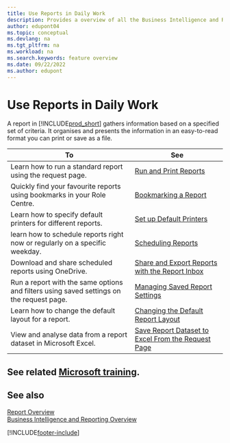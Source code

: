 ```yaml
---
title: Use Reports in Daily Work
description: Provides a overview of all the Business Intelligence and Reporting features that are supported in the Business Central product.
author: edupont04
ms.topic: conceptual
ms.devlang: na
ms.tgt_pltfrm: na
ms.workload: na
ms.search.keywords: feature overview
ms.date: 09/22/2022
ms.author: edupont
---
```

# <a name="use-reports-in-daily-work" />Use Reports in Daily Work

A report in [!INCLUDE[prod_short](includes/prod_short.md)] gathers information based on a specified set of criteria. It organises and presents the information in an easy-to-read format you can print or save as a file.  

| To | See |
| --- | --- |
| Learn how to run a standard report using the request page. | [Run and Print Reports](ui-work-report.md) |
| Quickly find your favourite reports using bookmarks in your Role Centre. | [Bookmarking a Report](ui-bookmarks.md) |
| Learn how to specify default printers for different reports. | [Set up Default Printers](ui-specify-printer-selection-reports.md#default) |
| learn how to schedule reports right now or regularly on a specific weekday. | [Scheduling Reports](ui-work-report.md#ScheduleReport) |
| Download and share scheduled reports using OneDrive. | [Share and Export Reports with the Report Inbox](ui-work-report-inbox.md) |
| Run a report with the same options and filters using saved settings on the request page. | [Managing Saved Report Settings](reports-saving-reusing-settings.md)|
| Learn how to change the default layout for a report. | [Changing the Default Report Layout](ui-how-change-layout-currently-used-report.md) |
| View and analyse data from a report dataset in Microsoft Excel. | [Save Report Dataset to Excel From the Request Page](/dynamics365-release-plan/2021wave1/smb/dynamics365-business-central/save-report-dataset-excel-request-page) |

## <a name="see-related-microsoft-trainingtrainingpathssetup-reporting-dynamics--business-central" />See related [Microsoft training](/training/paths/setup-reporting-dynamics-365-business-central/).

## <a name="see-also" />See also

[Report Overview](reports-available-reports.md)  
[Business Intelligence and Reporting Overview](ui-work-report.md)  

[!INCLUDE[footer-include](includes/footer-banner.md)]
